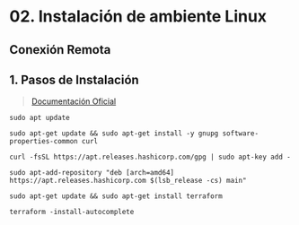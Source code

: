 # 02. Instalación de ambiente Linux <!-- omit in TOC -->


## Conexión Remota

## 1. Pasos de Instalación

> [Documentación Oficial](https://learn.hashicorp.com/tutorials/terraform/install-cli)

```vim
sudo apt update

sudo apt-get update && sudo apt-get install -y gnupg software-properties-common curl

curl -fsSL https://apt.releases.hashicorp.com/gpg | sudo apt-key add -

sudo apt-add-repository "deb [arch=amd64] https://apt.releases.hashicorp.com $(lsb_release -cs) main"

sudo apt-get update && sudo apt-get install terraform

terraform -install-autocomplete
```

